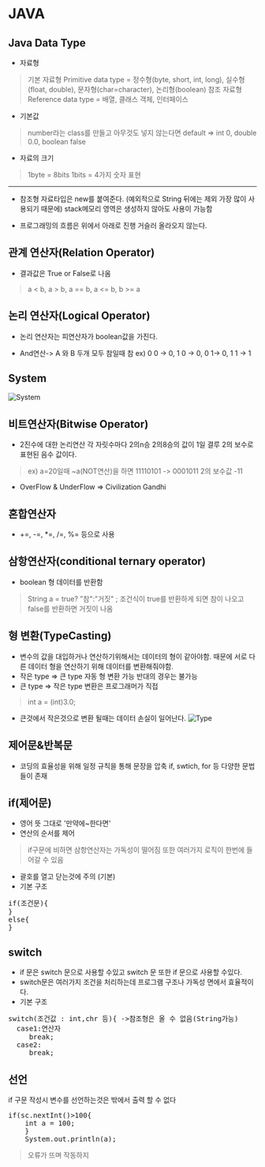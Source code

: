 JAVA
===================

Java Data Type
--------------------

+ 자료형
>기본 자료형 Primitive data type
= 정수형(byte, short, int, long), 실수형(float, double), 문자형(char=character), 논리형(boolean)
>참조 자료형 Reference data type
= 배열, 클래스 객체, 인터페이스

+ 기본값
>number라는 class를 만들고 아무것도 넣지 않는다면
default => int 0, double 0.0, boolean false

+ 자료의 크기
>1byte = 8bits 
>1bits = 4가지 숫자 표현

***

+ 참조형 자료타입은 new를 붙여준다. (예외적으로 String 뒤에는 제외 가장 많이 사용되기 때문에)
stack메모리 영역은 생성하지 않아도 사용이 가능함

+ 프로그래밍의 흐름은 위에서 아래로 진행 거슬러 올라오지 않는다.


관계 연산자(Relation Operator)
--------------------------------

+ 결과값은 True or False로 나옴
> a < b, a > b, a == b, a <= b, b >= a


논리 연산자(Logical Operator)
-----------------------------

+ 논리 연산자는 피연산자가 boolean값을 가진다.

+ And연산-> A 와 B 두개 모두 참일때 참
ex) 0 0 -> 0, 1 0 -> 0, 0 1-> 0, 1 1 -> 1


System
------------------------

![System](https://javainterviewpoint-7ac9.kxcdn.com/wp-content/uploads/2016/01/JVM-Architecture.png)


비트연산자(Bitwise Operator)
------------------------

+ 2진수에 대한 논리연산 각 자릿수마다 2의n승 2의8승의 값이 1일 결루 2의 보수로 표현된 음수 값이다.
> ex) a=20일때 ~a(NOT연산)을 하면 11110101 -> 0001011 2의 보수값 -11

+ OverFlow & UnderFlow => Civilization Gandhi 


혼합연산자
------------------

+ +=, -=, *=, /=, %= 등으로 사용


삼항연산자(conditional ternary operator)
-------------------

+ boolean 형 데이터를 반환함
> String a = true? "참":"거짓" ; 조건식이 true를 반환하게 되면 참이 나오고 false를 반환하면 거짓이 나옴


형 변환(TypeCasting)
--------------------------

+ 변수의 값을 대입하거나 연산하기위해서는 데이터의 형이 같아야함. 때문에 서로 다른 데이터 형을 연산하기 위해 데이터를 변환해줘야함.
+ 작은 type => 큰 type 자동 형 변환 가능 반대의 경우는 불가능
+ 큰 type => 작은 type 변환은 프로그래머가 직접 
> int a = (int)3.0;
+ 큰것에서 작은것으로 변환 될때는 데이터 손실이 일어난다.
![Type](http://cfs2.tistory.com/upload_control/download.blog?fhandle=YmxvZzg3MzAxQGZzMi50aXN0b3J5LmNvbTovYXR0YWNoLzQvNDE4LmdpZg%3D%3D)


제어문&반복문
--------------------------

+ 코딩의 효율성을 위해 일정 규칙을 통해 문장을 압축 if, swtich, for 등 다양한 문법들이 존재


if(제어문)
--------------------------

+ 영어 뜻 그대로 '만약에~한다면'
+ 연산의 순서를 제어 
> if구문에 비하면 삼항연산자는 가독성이 떨어짐 또한 여러가지 로직이 한번에 들어갈 수 있음
+ 괄호를 열고 닫는것에 주의 (기본)
+ 기본 구조

<pre>if(조건문){
}
else{
}</pre>


switch
---------------------------
+ if 문은 switch 문으로 사용할 수있고 switch 문 또한 if 문으로 사용할 수있다.
+ switch문은 여러가지 조건을 처리하는데 프로그램 구조나 가독성 면에서 효율적이다.
+ 기본 구조

<pre>switch(조건값 : int,chr 등){ ->참조형은 올 수 없음(String가능)
  case1:연산자
     break;
  case2:
     break;</pre>
     
 선언
 ----------------
 if 구문 작성시 변수를 선언하는것은 밖에서 출력 할 수 없다
 <pre>if(sc.nextInt()>100{
    int a = 100;
    }
    System.out.println(a);</pre>
> 오류가 뜨며 작동하지 

